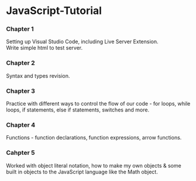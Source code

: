 # JavaScript-Tutorial

### Chapter 1
Setting up Visual Studio Code, including Live Server Extension.</br>
Write simple html to test server.</br>

### Chapter 2
Syntax and types revision.</br>

### Chapter 3
Practice with different ways to control the flow of our code - for loops, while loops, if statements, else if statements, switches and more.

### Chapter 4
Functions - function declarations, function expressions, arrow functions.

### Cahpter 5
Worked with object literal notation, how to make my own objects & some built in objects to the JavaScript language like the Math object.